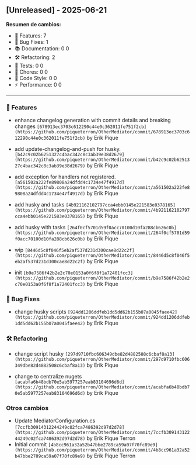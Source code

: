 ## [Unreleased] - 2025-06-21

**Resumen de cambios:**

- 🚀 Features: 7
- 🐛 Bug Fixes: 1
- 📚 Documentation: 0
0
- 🛠️ Refactoring: 2
- 🧪 Tests: 0
0
- 🔧 Chores: 0
0
- 🎨 Code Style: 0
0
- ⚡ Performance: 0
0

---

### 🚀 Features
- enhance changelog generation with commit details and breaking changes
  `[678913ec3703c612290c44e0c362011fe751f2cb](https://github.com/piqueterron/OtherMediator/commit/678913ec3703c612290c44e0c362011fe751f2cb)` by Erik Pique

- add update-changelog-and-push for husky.
  `[b42c9c02b6251327c4bac342c8c3ab39e38d2679](https://github.com/piqueterron/OtherMediator/commit/b42c9c02b6251327c4bac342c8c3ab39e38d2679)` by Erik Pique

- add exception for handlers not registered.
  `[a561502a222fe89808a24dfdd4c1734e47f4917d](https://github.com/piqueterron/OtherMediator/commit/a561502a222fe89808a24dfdd4c1734e47f4917d)` by Erik Pique

- add husky and tasks
  `[4b921162102797cca4ebb0145e221583e0378165](https://github.com/piqueterron/OtherMediator/commit/4b921162102797cca4ebb0145e221583e0378165)` by Erik Pique

- add husky with tasks
  `[264f0cf5701d59f0acc70100d10fa288cb626c0b](https://github.com/piqueterron/OtherMediator/commit/264f0cf5701d59f0acc70100d10fa288cb626c0b)` by Erik Pique

- wip
  `[8446d5c8f046f5eb2af537d231d300cae8d22c2f](https://github.com/piqueterron/OtherMediator/commit/8446d5c8f046f5eb2af537d231d300cae8d22c2f)` by Erik Pique

- init
  `[b9e7586f42b2e2c70e0153a0f6f8f1a72401fcc3](https://github.com/piqueterron/OtherMediator/commit/b9e7586f42b2e2c70e0153a0f6f8f1a72401fcc3)` by Erik Pique

### 🐛 Bug Fixes
- change husky scripts
  `[924dd1206ddfeb1dd5dd62b155b07a0045faee42](https://github.com/piqueterron/OtherMediator/commit/924dd1206ddfeb1dd5dd62b155b07a0045faee42)` by Erik Pique

### 🛠️ Refactoring
- change script husky
  `[297d9710fbc606349dbe82d4882508c6cbaf8a13](https://github.com/piqueterron/OtherMediator/commit/297d9710fbc606349dbe82d4882508c6cbaf8a13)` by Erik Pique

- change to centralize nugets
  `[acabfa6b48bdb70e5ab5977257eab83104696d6d](https://github.com/piqueterron/OtherMediator/commit/acabfa6b48bdb70e5ab5977257eab83104696d6d)` by Erik Pique

### Otros cambios
- Update MediatorConfiguration.cs
  `[7ccfb30914312244249c02fca7486392d97d2d78](https://github.com/piqueterron/OtherMediator/commit/7ccfb30914312244249c02fca7486392d97d2d78)` by Erik Pique Terron
- Initial commit
  `[4b8cc961a32a52b47bbe2789ca59a07f70fc89e9](https://github.com/piqueterron/OtherMediator/commit/4b8cc961a32a52b47bbe2789ca59a07f70fc89e9)` by Erik Pique Terron

